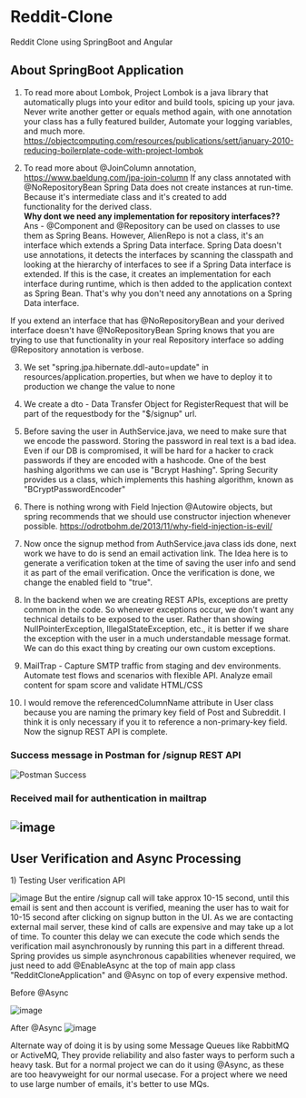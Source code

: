 # Reddit-Clone
Reddit Clone using SpringBoot and Angular

<h2> About SpringBoot Application</h2>

1) To read more about Lombok, Project Lombok is a java library that automatically plugs into your editor and build tools, spicing up your java.
Never write another getter or equals method again, with one annotation your class has a fully featured builder, Automate your logging variables, and much more.
   https://objectcomputing.com/resources/publications/sett/january-2010-reducing-boilerplate-code-with-project-lombok

2) To read more about @JoinColumn annotation, 
   https://www.baeldung.com/jpa-join-column
   If any class annotated with @NoRepositoryBean Spring Data does not create instances at run-time. Because it's intermediate class and it's created to add     
   functionality for the derived class.</br>
   <b>Why dont we need any implementation for repository interfaces??</b></br>
   Ans - @Component and @Repository can be used on classes to use them as Spring Beans. However, AlienRepo is not a class, it's an interface which extends a Spring Data interface. Spring Data doesn't use annotations, it detects the interfaces by scanning the classpath and looking at the hierarchy of interfaces to see if a Spring Data interface is extended. If this is the case, it creates an implementation for each interface during runtime, which is then added to the application context as Spring Bean. That's why you don't need any annotations on a Spring Data interface.

If you extend an interface that has @NoRepositoryBean and your derived interface doesn't have @NoRepositoryBean Spring knows that you are trying to use that functionality in your real Repository interface so adding @Repository annotation is verbose.

3) We set "spring.jpa.hibernate.ddl-auto=update" in resources/application.properties, but when we have to deploy it to production we change the value to none

4) We create a dto - Data Transfer Object for RegisterRequest that will be part of the requestbody for the "$/signup" url. 
5) Before saving the user in AuthService.java, we need to make sure that we encode the password. Storing the password in real text is a bad idea. Even if our DB is compromised, it will be hard for a hacker to crack passwords if they are encoded with a hashcode. One of the best hashing algorithms we can use is "Bcrypt Hashing". Spring Security provides us a class, which implements this hashing algorithm, known as "BCryptPasswordEncoder"

6) There is nothing wrong with Field Injection @Autowire objects, but spring recommends that we should use constructor injection whenever possible.
   https://odrotbohm.de/2013/11/why-field-injection-is-evil/
7) Now once the signup method from AuthService.java class ids done, next work we have to do is send an email activation link. The Idea here is to generate a verification token at the time of saving the user info and send it as part of the email verification. Once the verification is done, we change the enabled field to "true".

8) In the backend when we are creating REST APIs, exceptions are pretty common in the code. So whenever exceptions occur, we don't want any technical details to be exposed to the user. Rather than showing NullPointerException, IllegalStateException, etc., it is better if we share the exception with the user in a much understandable message format. We can do this exact thing by creating our own custom exceptions.

9) MailTrap - Capture SMTP traffic from staging and dev environments. Automate test flows and scenarios with flexible API. Analyze email content for spam score and validate HTML/CSS 

10) I would remove the referencedColumnName attribute in User class because you are naming the primary key field of Post and Subreddit. I think it is only necessary if you it to reference a non-primary-key field. Now the signup REST API is complete.

<h3>Success message in Postman for /signup REST API</h3>

![Postman Success](https://user-images.githubusercontent.com/38052562/165365574-d7d698af-781f-42db-9111-66627ae39362.PNG)

<h3>Received mail for authentication in mailtrap</h3>

![image](https://user-images.githubusercontent.com/38052562/165365874-7f49fa28-46c9-4cf5-8b28-2d677168a61e.png)
-----------------------------------------------------------------------------------------------------------------------------------

<h2>User Verification and Async Processing</h2>
1) Testing User verification API 

![image](https://user-images.githubusercontent.com/38052562/165388410-8a73d357-7fad-4e1a-9750-dccee4d418cf.png)
But the entire /signup call will take approx 10-15 second, until this email is sent and then account is verified, meaning the user has to wait for 10-15 second after clicking on signup button in the UI. As we are contacting external mail server, these kind of calls are expensive and may take up a lot of time. To counter this delay we can execute the code which sends the verification mail asynchronously by running this part in a different thread. Spring provides us simple asynchronous capabilities whenever required, we just need to add @EnableAsync at the top of main app class "RedditCloneApplication" and @Async on top of every expensive method.

Before @Async

![image](https://user-images.githubusercontent.com/38052562/165390172-5ae0f046-3bc1-4eab-a3e6-094eed0cbb3e.png)

After @Async
![image](https://user-images.githubusercontent.com/38052562/165390285-e3a8d846-0a59-4301-bc57-0305310d1729.png)

Alternate way of doing it is by using some Message Queues like RabbitMQ or ActiveMQ, They provide reliability and also faster ways to perform such a heavy task. But for a normal project we can do it using @Async, as these are too heavyweight for our normal usecase. For a project where we need to use large number of emails, it's better to use MQs.



